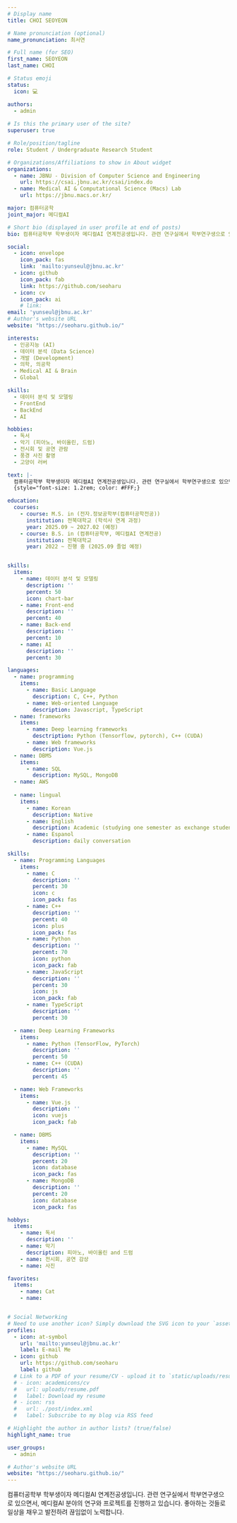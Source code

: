```yaml
---
# Display name
title: CHOI SEOYEON

# Name pronunciation (optional)
name_pronunciation: 최서연

# Full name (for SEO)
first_name: SEOYEON
last_name: CHOI

# Status emoji
status:
  icon: 💻

authors:
  - admin
  
# Is this the primary user of the site?
superuser: true

# Role/position/tagline
role: Student / Undergraduate Research Student

# Organizations/Affiliations to show in About widget
organizations:
  - name: JBNU - Division of Computer Science and Engineering
    url: https://csai.jbnu.ac.kr/csai/index.do
  - name: Medical AI & Computational Science (Macs) Lab
    url: https://jbnu.macs.or.kr/

major: 컴퓨터공학
joint_major: 메디컬AI

# Short bio (displayed in user profile at end of posts)
bio: 컴퓨터공학부 학부생이자 메디컬AI 연계전공생입니다. 관련 연구실에서 학부연구생으로 있으면서, 메디컬AI 분야의 연구와 프로젝트를 진행하고 있습니다. 좋아하는 것들로 일상을 채우고 발전하려 끊임없이 노력합니다. 

social:
  - icon: envelope
    icon_pack: fas
    link: 'mailto:yunseul@jbnu.ac.kr'
  - icon: github
    icon_pack: fab
    link: https://github.com/seoharu
  - icon: cv
    icon_pack: ai
    # link: 
email: 'yunseul@jbnu.ac.kr'
# Author's website URL
website: "https://seoharu.github.io/"

interests:
  - 인공지능 (AI)
  - 데이터 분석 (Data Science)
  - 개발 (Development)
  - 의학, 의공학
  - Medical AI & Brain
  - Global

skills:
  - 데이터 분석 및 모델링
  - FrontEnd
  - BackEnd
  - AI

hobbies:
  - 독서
  - 악기 (피아노, 바이올린, 드럼)
  - 전시회 및 공연 관람
  - 풍경 사진 촬영
  - 고양이 러버

text: |- 
  컴퓨터공학부 학부생이자 메디컬AI 연계전공생입니다. 관련 연구실에서 학부연구생으로 있으면서, 메디컬AI 분야의 연구와 프로젝트를 진행하고 있습니다. 좋아하는 것들로 일상을 채우고 발전하려 끊임없이 노력합니다. 
  {style="font-size: 1.2rem; color: #FFF;} 

education:
  courses:
    - course: M.S. in (전자.정보공학부(컴퓨터공학전공))
      institution: 전북대학교 (학석사 연계 과정)
      year: 2025.09 ~ 2027.02 (예정)
    - course: B.S. in (컴퓨터공학부, 메디컬AI 연계전공)
      institution: 전북대학교
      year: 2022 ~ 진행 중 (2025.09 졸업 예정)


skills:
  items:
    - name: 데이터 분석 및 모델링
      description: ''
      percent: 50
      icon: chart-bar
    - name: Front-end
      description: ''
      percent: 40
    - name: Back-end
      description: ''
      percent: 10
    - name: AI
      description: ''
      percent: 30

languages:
  - name: programming
    items: 
      - name: Basic Language
        description: C, C++, Python
      - name: Web-oriented Language
        description: Javascript, TypeScript
  - name: frameworks
    items:
      - name: Deep learning frameworks
        desctription: Python (Tensorflow, pytorch), C++ (CUDA)
      - name: Web frameworks
        description: Vue.js
  - name: DBMS
    items: 
      - name: SQL
        description: MySQL, MongoDB
  - name: AWS
    
  - name: lingual
    items:
      - name: Korean
        description: Native
      - name: English
        description: Academic (studying one semester as exchange students in Malaysia)
      - name: Espanol
        description: daily conversation 

skills:
  - name: Programming Languages
    items:
      - name: C
        description: ''
        percent: 30
        icon: c
        icon_pack: fas
      - name: C++
        description: ''
        percent: 40
        icon: plus
        icon_pack: fas
      - name: Python
        description: ''
        percent: 70
        icon: python
        icon_pack: fab
      - name: JavaScript
        description: ''
        percent: 30
        icon: js
        icon_pack: fab
      - name: TypeScript
        description: ''
        percent: 30

  - name: Deep Learning Frameworks
    items:
      - name: Python (TensorFlow, PyTorch)
        description: ''
        percent: 50
      - name: C++ (CUDA)
        description: ''
        percent: 45

  - name: Web Frameworks
    items:
      - name: Vue.js
        description: ''
        icon: vuejs
        icon_pack: fab

  - name: DBMS
    items:
      - name: MySQL
        description: ''
        percent: 20
        icon: database
        icon_pack: fas
      - name: MongoDB
        description: ''
        percent: 20
        icon: database
        icon_pack: fas

hobbys:
  items:
    - name: 독서
      description: ''
    - name: 악기
      description: 피아노, 바이올린 and 드럼
    - name: 전시회, 공연 감상
    - name: 사진

favorites:
  items:
    - name: Cat
    - name: 


# Social Networking
# Need to use another icon? Simply download the SVG icon to your `assets/media/icons/` folder.
profiles:
  - icon: at-symbol
    url: 'mailto:yunseul@jbnu.ac.kr'
    label: E-mail Me
  - icon: github
    url: https://github.com/seoharu
    label: github
  # Link to a PDF of your resume/CV - upload it to `static/uploads/resume.pdf`
  # - icon: academicons/cv
  #   url: uploads/resume.pdf
  #   label: Download my resume
  # - icon: rss
  #   url: ./post/index.xml
  #   label: Subscribe to my blog via RSS feed

# Highlight the author in author lists? (true/false)
highlight_name: true

user_groups:
  - admin

# Author's website URL
website: "https://seoharu.github.io/"
---
```


컴퓨터공학부 학부생이자 메디컬AI 연계전공생입니다. 관련 연구실에서 학부연구생으로 있으면서, 메디컬AI 분야의 연구와 프로젝트를 진행하고 있습니다. 좋아하는 것들로 일상을 채우고 발전하려 끊임없이 노력합니다. 



